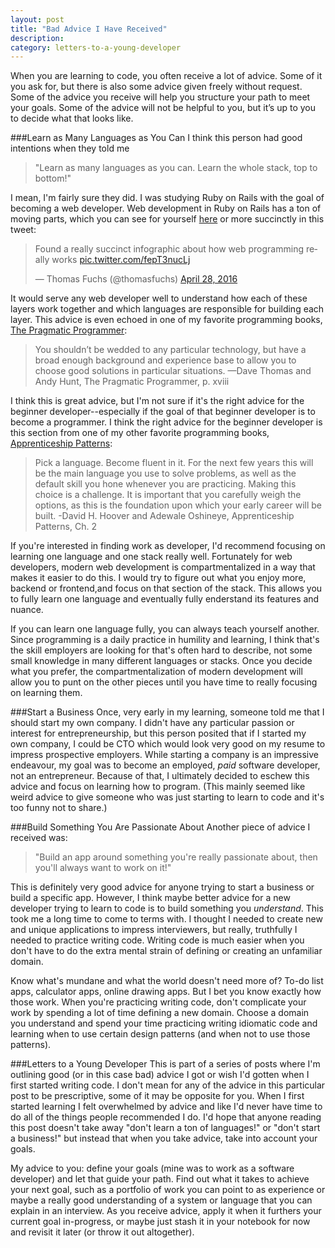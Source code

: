 ```yaml
---
layout: post
title: "Bad Advice I Have Received"
description:
category: letters-to-a-young-developer
---
```


When you are learning to code, you often receive a lot of advice. Some of it you ask for, but there is also some advice given freely without request. Some of the advice you receive will help you structure your path to meet your goals. Some of the advice will not be helpful to you, but it’s up to you to decide what that looks like.

###Learn as Many Languages as You Can
I think this person had good intentions when they told me
>"Learn as many languages as you can. Learn the whole stack, top to bottom!"

I mean, I'm fairly sure they did. I was studying Ruby on Rails with the goal of becoming a web developer. Web development in Ruby on Rails has a ton of moving parts, which you can see for yourself [here](https://www.codefellows.org/blog/this-is-why-learning-rails-is-hard) or more succinctly in this tweet:

<blockquote class="twitter-tweet" data-lang="en"><p lang="en" dir="ltr">Found a really succinct infographic about how web programming really works <a href="https://t.co/fepT3nucLj">pic.twitter.com/fepT3nucLj</a></p>&mdash; Thomas Fuchs (@thomasfuchs) <a href="https://twitter.com/thomasfuchs/status/725702467837632513">April 28, 2016</a></blockquote>
<script async src="//platform.twitter.com/widgets.js" charset="utf-8"></script>

It would serve any web developer well to understand how each of these layers work together and which languages are responsible for building each layer. This advice is even echoed in one of my favorite programming books, [The Pragmatic Programmer](https://pragprog.com/book/tpp/the-pragmatic-programmer):

>You shouldn’t be wedded to any particular technology, but have a broad enough background and experience base to allow you to choose good solutions in particular situations.
—Dave Thomas and Andy Hunt, The Pragmatic Programmer, p. xviii

I think this is great advice, but I'm not sure if it's the right advice for the beginner developer--especially if the goal of that beginner developer is to become a programmer. I think the right advice for the beginner developer is this section from one of my other favorite programming books, [Apprenticeship Patterns](http://chimera.labs.oreilly.com/books/1234000001813/index.html):

>Pick a language. Become fluent in it. For the next few years this will be the main language you use to solve problems, as well as the default skill you hone whenever you are practicing. Making this choice is a challenge. It is important that you carefully weigh the options, as this is the foundation upon which your early career will be built. -David H. Hoover and Adewale Oshineye, Apprenticeship Patterns, Ch. 2

If you're interested in finding work as developer, I'd recommend focusing on learning one language and one stack really well. Fortunately for web developers, modern web development is compartmentalized in a way that makes it easier to do this. I would try to figure out what you enjoy more, backend or frontend,and focus on that section of the stack. This allows you to fully learn one language and eventually fully enderstand its features and nuance.

If you can learn one language fully, you can always teach yourself another. Since programming is a daily practice in humility and learning, I think that's the skill employers are looking for that's often hard to describe, not some small knowledge in many different languages or stacks. Once you decide what you prefer, the compartmentalization of modern development will allow you to punt on the other pieces until you have time to really focusing on learning them.

###Start a Business
Once, very early in my learning, someone told me that I should start my own company. I didn't have any particular passion or interest for entrepreneurship, but this person posited that if I started my own company, I could be CTO which would look very good on my resume to impress prospective employers. While starting a company is an impressive endeavour, my goal was to become an employed, _paid_ software developer, not an entrepreneur. Because of that, I ultimately decided to eschew this advice and focus on learning how to program. (This mainly seemed like weird advice to give someone who was just starting to learn to code and it's too funny not to share.)



###Build Something You Are Passionate About
Another piece of advice I received was:

>"Build an app around something you're really passionate about, then you'll always want to work on it!"

This is definitely very good advice for anyone trying to start a business or build a specific app. However, I think maybe better advice for a new developer trying to learn to code is to build something you _understand_. This took me a long time to come to terms with. I thought I needed to create new and unique applications to impress interviewers, but really, truthfully I needed to practice writing code. Writing code is much easier when you don't have to do the extra mental strain of defining or creating an unfamiliar domain.

Know what's mundane and what the world doesn't need more of? To-do list apps, calculator apps, online drawing apps. But I bet you know exactly how those work. When you're practicing writing code, don't complicate your work by spending a lot of time defining a new domain. Choose a domain you understand and spend your time practicing writing idiomatic code and learning when to use certain design patterns (and when not to use those patterns).

###Letters to a Young Developer
This is part of a series of posts where I'm outlining good (or in this case bad) advice I got or wish I'd gotten when I first started writing code. I don't mean for any of the advice in this particular post to be prescriptive, some of it may be opposite for you. When I first started learning I felt overwhelmed by advice and like I'd never have time to do all of the things people recommended I do. I'd hope that anyone reading this post doesn't take away "don't learn a ton of languages!" or "don't start a business!" but instead that when you take advice, take into account your goals.

My advice to you: define your goals (mine was to work as a software developer) and let that guide your path. Find out what it takes to achieve your next goal, such as a portfolio of work you can point to as experience or maybe a really good understanding of a system or language that you can explain in an interview. As you receive advice, apply it when it furthers your current goal in-progress, or maybe just stash it in your notebook for now and revisit it later (or throw it out altogether).

